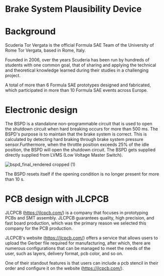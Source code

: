 # Brake System Plausibility Device

Background
=============
Scuderia Tor Vergata is the official Formula SAE Team of the University of Rome Tor Vergata, based in Rome, Italy.

Founded in 2006, over the years Scuderia has been run by hundreds of students with one common goal, that of sharing and applying the technical and theoretical knowledge learned during their studies in a challenging project.

A total of more than 6 Formula SAE prototypes designed and fabricated, which participated in more than 10 Formula SAE events across Europe.

Electronic design
=============

The BSPD is a standalone non-programmable circuit that is used to open the shutdown circuit when hard breaking occurs for more than 500 ms. The BSPD's purpose is to maintain that the brake system is correct. This is calculated by detecting hard braking through brake system pressure sensor.Furthermore, when the throttle position exceeds 25% of the idle position, the BSPD will open the shutdown circuit. The BSPD gets supplied directly supplied from LVMS (Low Voltage Master Switch).


![bspd_final_rendered cropped (1)](https://user-images.githubusercontent.com/54326343/166416661-db14208e-ce83-4b20-b1a4-b2907256e258.png)


The BSPD resets itself if the opening condition is no longer present for more than 10 s.



PCB design with JLCPCB
=============

JLCPCB (https://jlcpcb.com/) is a company that focuses in prototyping PCBs and SMT assembly. JLCPCB guarantees quality, high precision, and fast board production, which was the primary reason we selected this company for the PCB production.

JLCPCB's website (https://jlcpcb.com/) offers a service that allows users to upload the Gerber file required for manufacturing, after which, there are numerous configurations that can be managed to meet the needs of the user, such as layers, delivery format, pcb color, and so on.

One of their standout features is that users can include a pcb stencil in their order and configure it on the website (https://jlcpcb.com/).
